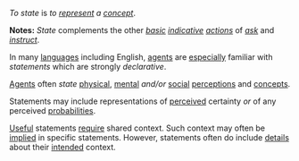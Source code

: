 *To state* is *to [represent](https://github.com/gcassel/Modular-Organization-Terminology/blob/master/terms/representation.md) a [concept](https://github.com/gcassel/Modular-Organization-Terminology/blob/master/terms/concept.md)*.
		
**Notes:**  *State* complements the other *[basic](https://github.com/gcassel/Modular-Organization-Terminology/blob/master/terms/base.md) [indicative](https://github.com/gcassel/Modular-Organization-Terminology/blob/master/terms/indicate.md) [actions](https://github.com/gcassel/Modular-Organization-Terminology/blob/master/terms/action.md)* of *[ask](https://github.com/gcassel/Modular-Organization-Terminology/blob/master/terms/ask.md)* and *[instruct](https://github.com/gcassel/Modular-Organization-Terminology/blob/master/terms/instruct.md)*.

In many [languages](https://github.com/gcassel/Modular-Organization-Terminology/blob/master/terms/language.md) including English, [agents](https://github.com/gcassel/Modular-Organization-Terminology/blob/master/terms/agent.md) are [especially](https://github.com/gcassel/Modular-Organization-Terminology/blob/master/terms/specialize.md) familiar with *statements* which are strongly *declarative*.
		
[Agents](https://github.com/gcassel/Modular-Organization-Terminology/blob/master/terms/agent.md) often *state* [physical](https://github.com/gcassel/Modular-Organization-Terminology/blob/master/terms/physical.md), [mental](https://github.com/gcassel/Modular-Organization-Terminology/blob/master/terms/mental.md) *and/or* [social](https://github.com/gcassel/Modular-Organization-Terminology/blob/master/terms/social.md) [perceptions](https://github.com/gcassel/Modular-Organization-Terminology/blob/master/terms/perceive.md) and [concepts](https://github.com/gcassel/Modular-Organization-Terminology/blob/master/terms/concept.md).

Statements may include representations of [perceived](https://github.com/gcassel/Modular-Organization-Terminology/blob/master/terms/perceive.md) certainty *or* of any perceived [probabilities](https://github.com/gcassel/Modular-Organization-Terminology/blob/master/terms/probability.md).
		
[Useful](https://github.com/gcassel/Modular-Organization-Terminology/blob/master/terms/use.md) statements [require](https://github.com/gcassel/Modular-Organization-Terminology/blob/master/terms/requirement.md) shared context.  Such context may often be [implied](https://github.com/gcassel/Modular-Organization-Terminology/blob/master/terms/imply.md) in specific statements.   However, statements often do include [details](https://github.com/gcassel/Modular-Organization-Terminology/blob/master/terms/detail.md) about their [intended](https://github.com/gcassel/Modular-Organization-Terminology/blob/master/terms/intention.md) context.
